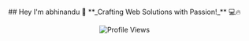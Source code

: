 <div align = "center">
## Hey I'm abhinandu 👋 
**_Crafting Web Solutions with Passion!_** 💻🔥  

![Profile Views](https://komarev.com/ghpvc/?username=abhinan6u&color=blue)

</div>



<!--
**abhinan6u/abhinan6u** is a ✨ _special_ ✨ repository because its `README.md` (this file) appears on your GitHub profile.

Here are some ideas to get you started:

- 🔭 I’m currently working on ...
- 🌱 I’m currently learning ...
- 👯 I’m looking to collaborate on ...
- 🤔 I’m looking for help with ...
- 💬 Ask me about ...
- 📫 How to reach me: ...
- 😄 Pronouns: ...
- ⚡ Fun fact: ...
-->
